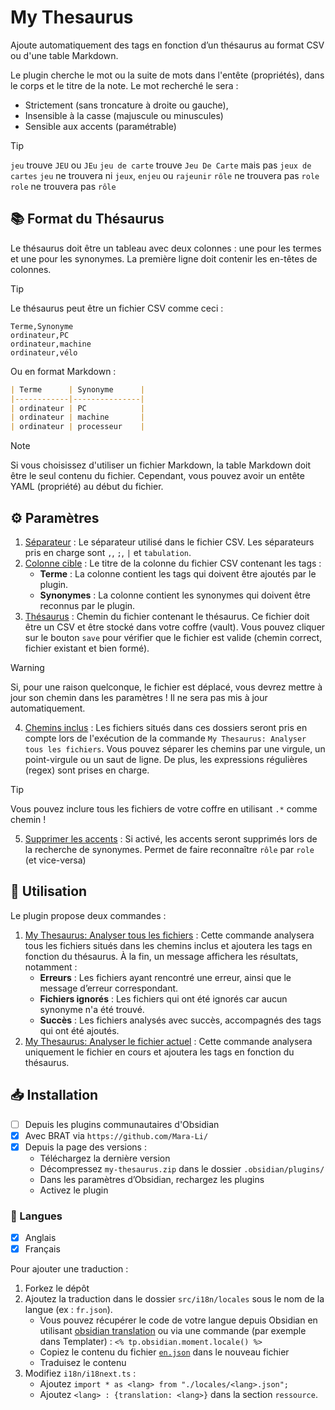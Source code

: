 # My Thesaurus  

Ajoute automatiquement des tags en fonction d’un thésaurus au format CSV ou d'une table Markdown.  

Le plugin cherche le mot ou la suite de mots dans l'entête (propriétés), dans le corps et le titre de la note. Le mot recherché le sera :
- Strictement (sans troncature à droite ou gauche),
- Insensible à la casse (majuscule ou minuscules)
- Sensible aux accents (paramétrable)

> [!TIP]
> `jeu` trouve `JEU` ou `JEu`
> `jeu de carte` trouve `Jeu De Carte` mais pas `jeux de cartes`
> `jeu` ne trouvera ni `jeux`, `enjeu` ou `rajeunir`
> `rôle` ne trouvera pas `role`
> `role` ne trouvera pas `rôle`

## 📚 Format du Thésaurus

Le thésaurus doit être un tableau avec deux colonnes : une pour les termes et une pour les synonymes. La première ligne doit contenir les en-têtes de colonnes.

> [!TIP]  
> Le thésaurus peut être un fichier CSV comme ceci :  
> ```csv
> Terme,Synonyme
> ordinateur,PC
> ordinateur,machine
> ordinateur,vélo
> ```
>
> Ou en format Markdown :
> ```markdown
> | Terme      | Synonyme      |
> |------------|---------------|
> | ordinateur | PC            |
> | ordinateur | machine       |
> | ordinateur | processeur    |
> ```

> [!NOTE]
> Si vous choisissez d'utiliser un fichier Markdown, la table Markdown doit être le seul contenu du fichier.
> Cependant, vous pouvez avoir un entête YAML (propriété) au début du fichier.

## ⚙️ Paramètres  

1. <ins>Séparateur</ins> : Le séparateur utilisé dans le fichier CSV. Les séparateurs pris en charge sont `,`, `;`, `|` et `tabulation`.  
2. <ins>Colonne cible</ins> : Le titre de la colonne du fichier CSV contenant les tags :  
    - **Terme** : La colonne contient les tags qui doivent être ajoutés par le plugin.  
    - **Synonymes** : La colonne contient les synonymes qui doivent être reconnus par le plugin.  
3. <ins>Thésaurus</ins> : Chemin du fichier contenant le thésaurus. Ce fichier doit être un CSV et être stocké dans votre coffre (vault). Vous pouvez cliquer sur le bouton `save` pour vérifier que le fichier est valide (chemin correct, fichier existant et bien formé).

> [!WARNING]  
> Si, pour une raison quelconque, le fichier est déplacé, vous devrez mettre à jour son chemin dans les paramètres ! Il ne sera pas mis à jour automatiquement.  

4. <ins>Chemins inclus</ins> : Les fichiers situés dans ces dossiers seront pris en compte lors de l'exécution de la commande `My Thesaurus: Analyser tous les fichiers`. Vous pouvez séparer les chemins par une virgule, un point-virgule ou un saut de ligne. De plus, les expressions régulières (regex) sont prises en charge.  

> [!TIP]  
> Vous pouvez inclure tous les fichiers de votre coffre en utilisant `.*` comme chemin !  

5. <ins>Supprimer les accents</ins> : Si activé, les accents seront supprimés lors de la recherche de synonymes. Permet de faire reconnaître `rôle` par `role` (et vice-versa)

## 📝 Utilisation  

Le plugin propose deux commandes :  

1. <ins>My Thesaurus: Analyser tous les fichiers</ins> : Cette commande analysera tous les fichiers situés dans les chemins inclus et ajoutera les tags en fonction du thésaurus. À la fin, un message affichera les résultats, notamment :  
    - **Erreurs** : Les fichiers ayant rencontré une erreur, ainsi que le message d’erreur correspondant.  
    - **Fichiers ignorés** : Les fichiers qui ont été ignorés car aucun synonyme n'a été trouvé.  
    - **Succès** : Les fichiers analysés avec succès, accompagnés des tags qui ont été ajoutés.  
2. <ins>My Thesaurus: Analyser le fichier actuel</ins> : Cette commande analysera uniquement le fichier en cours et ajoutera les tags en fonction du thésaurus.  

## 📥 Installation  

- [ ] Depuis les plugins communautaires d'Obsidian  
- [x] Avec BRAT via `https://github.com/Mara-Li/`  
- [x] Depuis la page des versions :  
    - Téléchargez la dernière version  
    - Décompressez `my-thesaurus.zip` dans le dossier `.obsidian/plugins/`  
    - Dans les paramètres d’Obsidian, rechargez les plugins  
    - Activez le plugin  

### 🎼 Langues  

- [x] Anglais  
- [x] Français  

Pour ajouter une traduction :  
1. Forkez le dépôt  
2. Ajoutez la traduction dans le dossier `src/i18n/locales` sous le nom de la langue (ex : `fr.json`).  
    - Vous pouvez récupérer le code de votre langue depuis Obsidian en utilisant [obsidian translation](https://github.com/obsidianmd/obsidian-translations) ou via une commande (par exemple dans Templater) : `<% tp.obsidian.moment.locale() %>`  
    - Copiez le contenu du fichier [`en.json`](./src/i18n/locales/en.json) dans le nouveau fichier  
    - Traduisez le contenu  
3. Modifiez `i18n/i18next.ts` :  
    - Ajoutez `import * as <lang> from "./locales/<lang>.json";`  
    - Ajoutez `<lang> : {translation: <lang>}` dans la section `ressource`.  
